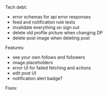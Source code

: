 Tech debt:
- error schemas for api error responses
- feed and notification rule tests
- invalidate everything on sign out
- delete old profile picture when changing DP
- delete post image when deleting post

Features:
- see your own follows and followers
- image placeholders
- error UI for failed fetching and actions
- edit post UI
- notification alert badge?

Fixes:
